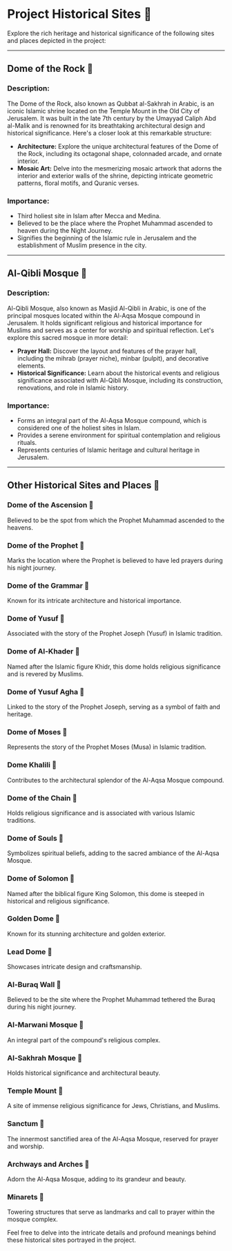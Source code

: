 # Project Historical Sites 🕌

Explore the rich heritage and historical significance of the following sites and places depicted in the project:

---

## Dome of the Rock 🕋

### Description:
The Dome of the Rock, also known as Qubbat al-Sakhrah in Arabic, is an iconic Islamic shrine located on the Temple Mount in the Old City of Jerusalem. It was built in the late 7th century by the Umayyad Caliph Abd al-Malik and is renowned for its breathtaking architectural design and historical significance. Here's a closer look at this remarkable structure:

- **Architecture:** Explore the unique architectural features of the Dome of the Rock, including its octagonal shape, colonnaded arcade, and ornate interior.
- **Mosaic Art:** Delve into the mesmerizing mosaic artwork that adorns the interior and exterior walls of the shrine, depicting intricate geometric patterns, floral motifs, and Quranic verses.

### Importance:
- Third holiest site in Islam after Mecca and Medina.
- Believed to be the place where the Prophet Muhammad ascended to heaven during the Night Journey.
- Signifies the beginning of the Islamic rule in Jerusalem and the establishment of Muslim presence in the city.

---

## Al-Qibli Mosque 🕌

### Description:
Al-Qibli Mosque, also known as Masjid Al-Qibli in Arabic, is one of the principal mosques located within the Al-Aqsa Mosque compound in Jerusalem. It holds significant religious and historical importance for Muslims and serves as a center for worship and spiritual reflection. Let's explore this sacred mosque in more detail:

- **Prayer Hall:** Discover the layout and features of the prayer hall, including the mihrab (prayer niche), minbar (pulpit), and decorative elements.
- **Historical Significance:** Learn about the historical events and religious significance associated with Al-Qibli Mosque, including its construction, renovations, and role in Islamic history.

### Importance:
- Forms an integral part of the Al-Aqsa Mosque compound, which is considered one of the holiest sites in Islam.
- Provides a serene environment for spiritual contemplation and religious rituals.
- Represents centuries of Islamic heritage and cultural heritage in Jerusalem.

---
## Other Historical Sites and Places 🏰

### Dome of the Ascension 🕋

Believed to be the spot from which the Prophet Muhammad ascended to the heavens.

### Dome of the Prophet 🕋

Marks the location where the Prophet is believed to have led prayers during his night journey.

### Dome of the Grammar 🕋

Known for its intricate architecture and historical importance.

### Dome of Yusuf 🕋

Associated with the story of the Prophet Joseph (Yusuf) in Islamic tradition.

### Dome of Al-Khader 🕋

Named after the Islamic figure Khidr, this dome holds religious significance and is revered by Muslims.

### Dome of Yusuf Agha 🕋

Linked to the story of the Prophet Joseph, serving as a symbol of faith and heritage.

### Dome of Moses 🕋

Represents the story of the Prophet Moses (Musa) in Islamic tradition.

### Dome Khalili 🕋

Contributes to the architectural splendor of the Al-Aqsa Mosque compound.

### Dome of the Chain 🕋

Holds religious significance and is associated with various Islamic traditions.

### Dome of Souls 🕋

Symbolizes spiritual beliefs, adding to the sacred ambiance of the Al-Aqsa Mosque.

### Dome of Solomon 🕋

Named after the biblical figure King Solomon, this dome is steeped in historical and religious significance.

### Golden Dome 🕋

Known for its stunning architecture and golden exterior.

### Lead Dome 🕋

Showcases intricate design and craftsmanship.

### Al-Buraq Wall 🕌

Believed to be the site where the Prophet Muhammad tethered the Buraq during his night journey.

### Al-Marwani Mosque 🕌

An integral part of the compound's religious complex.

### Al-Sakhrah Mosque 🕌

Holds historical significance and architectural beauty.

### Temple Mount 🕌

A site of immense religious significance for Jews, Christians, and Muslims.

### Sanctum 🕌

The innermost sanctified area of the Al-Aqsa Mosque, reserved for prayer and worship.

### Archways and Arches 🕌

Adorn the Al-Aqsa Mosque, adding to its grandeur and beauty.

### Minarets 🕌

Towering structures that serve as landmarks and call to prayer within the mosque complex.

Feel free to delve into the intricate details and profound meanings behind these historical sites portrayed in the project.
